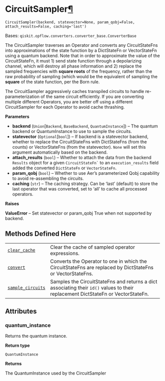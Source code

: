 # CircuitSampler[¶](#circuitsampler "Permalink to this headline")

<span id="undefined" />

`CircuitSampler(backend, statevector=None, param_qobj=False, attach_results=False, caching='last')`

Bases: `qiskit.opflow.converters.converter_base.ConverterBase`

The CircuitSampler traverses an Operator and converts any CircuitStateFns into approximations of the state function by a DictStateFn or VectorStateFn using a quantum backend. Note that in order to approximate the value of the CircuitStateFn, it must 1) send state function through a depolarizing channel, which will destroy all phase information and 2) replace the sampled frequencies with **square roots** of the frequency, rather than the raw probability of sampling (which would be the equivalent of sampling the **square** of the state function, per the Born rule.

The CircuitSampler aggressively caches transpiled circuits to handle re-parameterization of the same circuit efficiently. If you are converting multiple different Operators, you are better off using a different CircuitSampler for each Operator to avoid cache thrashing.

**Parameters**

*   **backend** (`Union`\[`Backend`, `BaseBackend`, `QuantumInstance`]) – The quantum backend or QuantumInstance to use to sample the circuits.
*   **statevector** (`Optional`\[`bool`]) – If backend is a statevector backend, whether to replace the CircuitStateFns with DictStateFns (from the counts) or VectorStateFns (from the statevector). `None` will set this argument automatically based on the backend.
*   **attach\_results** (`bool`) – Whether to attach the data from the backend `Results` object for a given `` CircuitStateFn` `` to an `execution_results` field added the converted `DictStateFn` or `VectorStateFn`.
*   **param\_qobj** (`bool`) – Whether to use Aer’s parameterized Qobj capability to avoid re-assembling the circuits.
*   **caching** (`str`) – The caching strategy. Can be ‘last’ (default) to store the last operator that was converted, set to ‘all’ to cache all processed operators.

**Raises**

**ValueError** – Set statevector or param\_qobj True when not supported by backend.

## Methods Defined Here

|                                                                                                                                                                                                |                                                                                                                                   |
| ---------------------------------------------------------------------------------------------------------------------------------------------------------------------------------------------- | --------------------------------------------------------------------------------------------------------------------------------- |
| [`clear_cache`](qiskit.opflow.converters.CircuitSampler.clear_cache#qiskit.opflow.converters.CircuitSampler.clear_cache "qiskit.opflow.converters.CircuitSampler.clear_cache")                 | Clear the cache of sampled operator expressions.                                                                                  |
| [`convert`](qiskit.opflow.converters.CircuitSampler.convert#qiskit.opflow.converters.CircuitSampler.convert "qiskit.opflow.converters.CircuitSampler.convert")                                 | Converts the Operator to one in which the CircuitStateFns are replaced by DictStateFns or VectorStateFns.                         |
| [`sample_circuits`](qiskit.opflow.converters.CircuitSampler.sample_circuits#qiskit.opflow.converters.CircuitSampler.sample_circuits "qiskit.opflow.converters.CircuitSampler.sample_circuits") | Samples the CircuitStateFns and returns a dict associating their `id()` values to their replacement DictStateFn or VectorStateFn. |

## Attributes

<span id="undefined" />

### quantum\_instance

Returns the quantum instance.

**Return type**

`QuantumInstance`

**Returns**

The QuantumInstance used by the CircuitSampler

